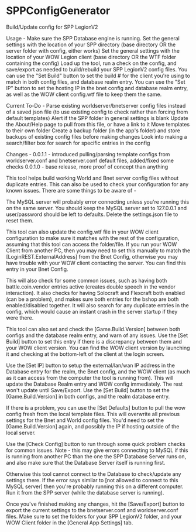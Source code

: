 # SPPConfigGenerator
Build/Update config for SPP LegionV2

Usage -
Make sure the SPP Database engine is running.
Set the general settings with the location of your SPP directory (base directory OR the server folder with config, either works)
Set the general settings with the location of your WOW Legion client (base directory OR the WTF folder containing the config)
Load up the tool, run a check on the config, and save/export as needed to build/rebuild your SPP LegionV2 config files.
You can use the "Set Build" button to set the build # for the client you're using to match in both config files, and database realm entry.
You can use the "Set IP" button to set the hosting IP in the bnet config and database realm entry, as well as the WOW client config.wtf file to keep them the same.

Current To-Do -
Parse existing worldserver/bnetserver config files instead of a saved json file (to use existing config to check rather than forcing from default templates)
Alert if the SPP folder in general settings is blank
Update the About/Help page to pull from this file, or have a link to it
Move templates to their own folder
Create a backup folder (in the app's folder) and store backups of existing config files before making changes
Look into making a search/filter box for search for specific entries in the config

Changes -
0.0.1.1 - introduced pulling/parsing template configs from worldserver.conf and bnetserver.conf default files, added/fixed some checks
0.0.1.0 - base release, more proof of concept than anything

This tool helps build working World and Bnet server config files without duplicate entries. This can also be used to check your configuration for any known issues. There are some things to be aware of -

The MySQL server will probably error connecting unless you're running this on the same server. You should keep the MySQL server set to 127.0.0.1 and user/password should be left to defaults. Delete the settings.json file to reset them.

This tool can also update the config.wtf file in your WOW client configuration to make sure it matches with the rest of the configuration, assuming that this tool can access the folder/file. If you run your WOW Client from another PC, then you may need to set this manually to match the [LoginREST.ExternalAddress] from the Bnet Config, otherwise you may have trouble with your WOW client contacting the server. You can find this entry in your Bnet Config.

This will also check for some common issues, such as having both battle.coin.vendor entries active (creates double speech in the vendor interaction). It also checks for having Solocraft and Flexcraft both enabled (can be a problem), and makes sure both entries for the bshop are both enabled/disabled together. It will also search for any duplicate entries in the config, which would cause an instant crash in the server startup if they were there.

This tool can also set and check the [Game.Build.Version] between both configs and the database realm entry, and warn of any issues. Use the [Set Build] button to set this entry if there is a discrepancy between them and your WOW client version. You can find the WOW client version by launching it and checking at the bottom-left of the client at the login screen.

Use the [Set IP] button to setup the external/lan/wan IP address in the Database entry for the realm, the Bnet config, and the WOW client (as much as it can access from the computer the tool is running from). This will update the Database Realm entry and WOW config immediately. The rest won't update until Save/Export. Use the [Set Build] button to set the [Game.Build.Version] in both configs, and the realm database entry.

If there is a problem, you can use the [Set Defaults] button to pull the wow config fresh from the local template files. This will overwrite all previous settings for the Bnet and World config files. You'd need to set the [Game.Build.Version] again, and possibly the IP if hosting outside of the local server.

Use the [Check Config] button to run through some quick problem checks for common issues. Note - this may give errors connecting to MySQL if this is running from another PC than the one the SPP Database Server runs on, and also make sure that the Database Server itself is running first. 

Otherwise this tool cannot connect to the Database to check/update any settings there. If the error says similar to [not allowed to connect to this MySQL server] then you're probably running this on a different computer. Run it from the SPP server (while the database server is running).

Once you've finished making any changes, hit the [Save/Export] button to export the current settings to the bnetserver.conf and worldserver.conf files. Make sure to set the folders for your SPP LegionV2 folder, and your WOW Client folder in the [General App Settings] tab.
